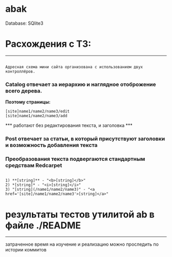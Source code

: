 # abak
Database: SQlite3
<!-- Second mission in a file: find_attr_person.rb -->

# Расхождения с ТЗ:
------------

~~~

Адресная схема мини сайта организована с использованием двух контроллёров. 

~~~

### Catalog отвечает за иерархию и наглядное отоброжение всего дерева. 


**Поэтому страницы:**

```
[site]name1/name2/name3/edit 
[site]name1/name2/name3/add

```

*** работают без редактирования текста, и заголовка ***


### Post отвечает за статьи, в который присутствуют заголовки и возможность добавления текста


### Преобразования текста подвергаются стандартным средствам **Redcarpet**

~~~

1) **[string]** - "<b>[string]</b>"
2) *[string]* - "<i>[string]</i>"
3) "[string](/name1/name2/name3)" - "<a href='[site]/name1/name2/name3'>[string]</a>"

~~~
# результаты тестов утилитой ab в файле ./README

------------
затраченное время на изучение и реализацию можно проследить по истории коммитов